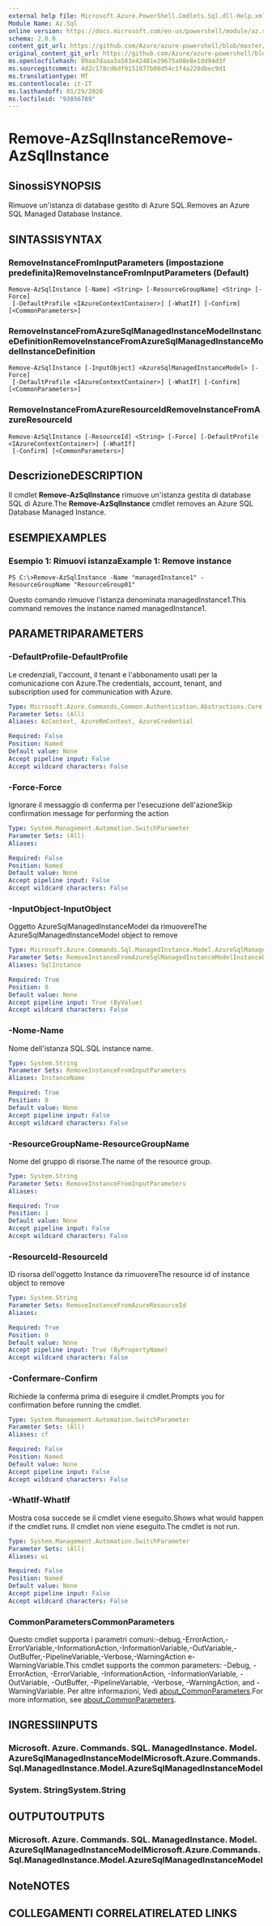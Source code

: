 ```yaml
---
external help file: Microsoft.Azure.PowerShell.Cmdlets.Sql.dll-Help.xml
Module Name: Az.Sql
online version: https://docs.microsoft.com/en-us/powershell/module/az.sql/remove-azsqlinstance
schema: 2.0.0
content_git_url: https://github.com/Azure/azure-powershell/blob/master/src/Sql/Sql/help/Remove-AzSqlInstance.md
original_content_git_url: https://github.com/Azure/azure-powershell/blob/master/src/Sql/Sql/help/Remove-AzSqlInstance.md
ms.openlocfilehash: 09aa7daaa3a583e42481e29675a08e8e1dd94d3f
ms.sourcegitcommit: 4d2c178cd6df9151877b08d54c1f4a228dbec9d1
ms.translationtype: MT
ms.contentlocale: it-IT
ms.lasthandoff: 01/29/2020
ms.locfileid: "93856789"
---
```

# <span data-ttu-id="a6f5a-101">Remove-AzSqlInstance</span><span class="sxs-lookup"><span data-stu-id="a6f5a-101">Remove-AzSqlInstance</span></span>

## <span data-ttu-id="a6f5a-102">Sinossi</span><span class="sxs-lookup"><span data-stu-id="a6f5a-102">SYNOPSIS</span></span>
<span data-ttu-id="a6f5a-103">Rimuove un'istanza di database gestito di Azure SQL.</span><span class="sxs-lookup"><span data-stu-id="a6f5a-103">Removes an Azure SQL Managed Database Instance.</span></span>

## <span data-ttu-id="a6f5a-104">SINTASSI</span><span class="sxs-lookup"><span data-stu-id="a6f5a-104">SYNTAX</span></span>

### <span data-ttu-id="a6f5a-105">RemoveInstanceFromInputParameters (impostazione predefinita)</span><span class="sxs-lookup"><span data-stu-id="a6f5a-105">RemoveInstanceFromInputParameters (Default)</span></span>
```
Remove-AzSqlInstance [-Name] <String> [-ResourceGroupName] <String> [-Force]
 [-DefaultProfile <IAzureContextContainer>] [-WhatIf] [-Confirm] [<CommonParameters>]
```

### <span data-ttu-id="a6f5a-106">RemoveInstanceFromAzureSqlManagedInstanceModelInstanceDefinition</span><span class="sxs-lookup"><span data-stu-id="a6f5a-106">RemoveInstanceFromAzureSqlManagedInstanceModelInstanceDefinition</span></span>
```
Remove-AzSqlInstance [-InputObject] <AzureSqlManagedInstanceModel> [-Force]
 [-DefaultProfile <IAzureContextContainer>] [-WhatIf] [-Confirm] [<CommonParameters>]
```

### <span data-ttu-id="a6f5a-107">RemoveInstanceFromAzureResourceId</span><span class="sxs-lookup"><span data-stu-id="a6f5a-107">RemoveInstanceFromAzureResourceId</span></span>
```
Remove-AzSqlInstance [-ResourceId] <String> [-Force] [-DefaultProfile <IAzureContextContainer>] [-WhatIf]
 [-Confirm] [<CommonParameters>]
```

## <span data-ttu-id="a6f5a-108">Descrizione</span><span class="sxs-lookup"><span data-stu-id="a6f5a-108">DESCRIPTION</span></span>
<span data-ttu-id="a6f5a-109">Il cmdlet **Remove-AzSqlInstance** rimuove un'istanza gestita di database SQL di Azure.</span><span class="sxs-lookup"><span data-stu-id="a6f5a-109">The **Remove-AzSqlInstance** cmdlet removes an Azure SQL Database Managed Instance.</span></span>

## <span data-ttu-id="a6f5a-110">ESEMPI</span><span class="sxs-lookup"><span data-stu-id="a6f5a-110">EXAMPLES</span></span>

### <span data-ttu-id="a6f5a-111">Esempio 1: Rimuovi istanza</span><span class="sxs-lookup"><span data-stu-id="a6f5a-111">Example 1: Remove instance</span></span>
```
PS C:\>Remove-AzSqlInstance -Name "managedInstance1" -ResourceGroupName "ResourceGroup01"
```

<span data-ttu-id="a6f5a-112">Questo comando rimuove l'istanza denominata managedInstance1.</span><span class="sxs-lookup"><span data-stu-id="a6f5a-112">This command removes the instance named managedInstance1.</span></span>

## <span data-ttu-id="a6f5a-113">PARAMETRI</span><span class="sxs-lookup"><span data-stu-id="a6f5a-113">PARAMETERS</span></span>

### <span data-ttu-id="a6f5a-114">-DefaultProfile</span><span class="sxs-lookup"><span data-stu-id="a6f5a-114">-DefaultProfile</span></span>
<span data-ttu-id="a6f5a-115">Le credenziali, l'account, il tenant e l'abbonamento usati per la comunicazione con Azure.</span><span class="sxs-lookup"><span data-stu-id="a6f5a-115">The credentials, account, tenant, and subscription used for communication with Azure.</span></span>

```yaml
Type: Microsoft.Azure.Commands.Common.Authentication.Abstractions.Core.IAzureContextContainer
Parameter Sets: (All)
Aliases: AzContext, AzureRmContext, AzureCredential

Required: False
Position: Named
Default value: None
Accept pipeline input: False
Accept wildcard characters: False
```

### <span data-ttu-id="a6f5a-116">-Force</span><span class="sxs-lookup"><span data-stu-id="a6f5a-116">-Force</span></span>
<span data-ttu-id="a6f5a-117">Ignorare il messaggio di conferma per l'esecuzione dell'azione</span><span class="sxs-lookup"><span data-stu-id="a6f5a-117">Skip confirmation message for performing the action</span></span>

```yaml
Type: System.Management.Automation.SwitchParameter
Parameter Sets: (All)
Aliases:

Required: False
Position: Named
Default value: None
Accept pipeline input: False
Accept wildcard characters: False
```

### <span data-ttu-id="a6f5a-118">-InputObject</span><span class="sxs-lookup"><span data-stu-id="a6f5a-118">-InputObject</span></span>
<span data-ttu-id="a6f5a-119">Oggetto AzureSqlManagedInstanceModel da rimuovere</span><span class="sxs-lookup"><span data-stu-id="a6f5a-119">The AzureSqlManagedInstanceModel object to remove</span></span>

```yaml
Type: Microsoft.Azure.Commands.Sql.ManagedInstance.Model.AzureSqlManagedInstanceModel
Parameter Sets: RemoveInstanceFromAzureSqlManagedInstanceModelInstanceDefinition
Aliases: SqlInstance

Required: True
Position: 0
Default value: None
Accept pipeline input: True (ByValue)
Accept wildcard characters: False
```

### <span data-ttu-id="a6f5a-120">-Nome</span><span class="sxs-lookup"><span data-stu-id="a6f5a-120">-Name</span></span>
<span data-ttu-id="a6f5a-121">Nome dell'istanza SQL.</span><span class="sxs-lookup"><span data-stu-id="a6f5a-121">SQL instance name.</span></span>

```yaml
Type: System.String
Parameter Sets: RemoveInstanceFromInputParameters
Aliases: InstanceName

Required: True
Position: 0
Default value: None
Accept pipeline input: False
Accept wildcard characters: False
```

### <span data-ttu-id="a6f5a-122">-ResourceGroupName</span><span class="sxs-lookup"><span data-stu-id="a6f5a-122">-ResourceGroupName</span></span>
<span data-ttu-id="a6f5a-123">Nome del gruppo di risorse.</span><span class="sxs-lookup"><span data-stu-id="a6f5a-123">The name of the resource group.</span></span>

```yaml
Type: System.String
Parameter Sets: RemoveInstanceFromInputParameters
Aliases:

Required: True
Position: 1
Default value: None
Accept pipeline input: False
Accept wildcard characters: False
```

### <span data-ttu-id="a6f5a-124">-ResourceId</span><span class="sxs-lookup"><span data-stu-id="a6f5a-124">-ResourceId</span></span>
<span data-ttu-id="a6f5a-125">ID risorsa dell'oggetto Instance da rimuovere</span><span class="sxs-lookup"><span data-stu-id="a6f5a-125">The resource id of instance object to remove</span></span>

```yaml
Type: System.String
Parameter Sets: RemoveInstanceFromAzureResourceId
Aliases:

Required: True
Position: 0
Default value: None
Accept pipeline input: True (ByPropertyName)
Accept wildcard characters: False
```

### <span data-ttu-id="a6f5a-126">-Confermare</span><span class="sxs-lookup"><span data-stu-id="a6f5a-126">-Confirm</span></span>
<span data-ttu-id="a6f5a-127">Richiede la conferma prima di eseguire il cmdlet.</span><span class="sxs-lookup"><span data-stu-id="a6f5a-127">Prompts you for confirmation before running the cmdlet.</span></span>

```yaml
Type: System.Management.Automation.SwitchParameter
Parameter Sets: (All)
Aliases: cf

Required: False
Position: Named
Default value: None
Accept pipeline input: False
Accept wildcard characters: False
```

### <span data-ttu-id="a6f5a-128">-WhatIf</span><span class="sxs-lookup"><span data-stu-id="a6f5a-128">-WhatIf</span></span>
<span data-ttu-id="a6f5a-129">Mostra cosa succede se il cmdlet viene eseguito.</span><span class="sxs-lookup"><span data-stu-id="a6f5a-129">Shows what would happen if the cmdlet runs.</span></span>
<span data-ttu-id="a6f5a-130">Il cmdlet non viene eseguito.</span><span class="sxs-lookup"><span data-stu-id="a6f5a-130">The cmdlet is not run.</span></span>

```yaml
Type: System.Management.Automation.SwitchParameter
Parameter Sets: (All)
Aliases: wi

Required: False
Position: Named
Default value: None
Accept pipeline input: False
Accept wildcard characters: False
```

### <span data-ttu-id="a6f5a-131">CommonParameters</span><span class="sxs-lookup"><span data-stu-id="a6f5a-131">CommonParameters</span></span>
<span data-ttu-id="a6f5a-132">Questo cmdlet supporta i parametri comuni:-debug,-ErrorAction,-ErrorVariable,-InformationAction,-InformationVariable,-OutVariable,-OutBuffer,-PipelineVariable,-Verbose,-WarningAction e-WarningVariable.</span><span class="sxs-lookup"><span data-stu-id="a6f5a-132">This cmdlet supports the common parameters: -Debug, -ErrorAction, -ErrorVariable, -InformationAction, -InformationVariable, -OutVariable, -OutBuffer, -PipelineVariable, -Verbose, -WarningAction, and -WarningVariable.</span></span> <span data-ttu-id="a6f5a-133">Per altre informazioni, Vedi [about_CommonParameters](https://go.microsoft.com/fwlink/?LinkID=113216).</span><span class="sxs-lookup"><span data-stu-id="a6f5a-133">For more information, see [about_CommonParameters](https://go.microsoft.com/fwlink/?LinkID=113216).</span></span>

## <span data-ttu-id="a6f5a-134">INGRESSI</span><span class="sxs-lookup"><span data-stu-id="a6f5a-134">INPUTS</span></span>

### <span data-ttu-id="a6f5a-135">Microsoft. Azure. Commands. SQL. ManagedInstance. Model. AzureSqlManagedInstanceModel</span><span class="sxs-lookup"><span data-stu-id="a6f5a-135">Microsoft.Azure.Commands.Sql.ManagedInstance.Model.AzureSqlManagedInstanceModel</span></span>

### <span data-ttu-id="a6f5a-136">System. String</span><span class="sxs-lookup"><span data-stu-id="a6f5a-136">System.String</span></span>

## <span data-ttu-id="a6f5a-137">OUTPUT</span><span class="sxs-lookup"><span data-stu-id="a6f5a-137">OUTPUTS</span></span>

### <span data-ttu-id="a6f5a-138">Microsoft. Azure. Commands. SQL. ManagedInstance. Model. AzureSqlManagedInstanceModel</span><span class="sxs-lookup"><span data-stu-id="a6f5a-138">Microsoft.Azure.Commands.Sql.ManagedInstance.Model.AzureSqlManagedInstanceModel</span></span>

## <span data-ttu-id="a6f5a-139">Note</span><span class="sxs-lookup"><span data-stu-id="a6f5a-139">NOTES</span></span>

## <span data-ttu-id="a6f5a-140">COLLEGAMENTI CORRELATI</span><span class="sxs-lookup"><span data-stu-id="a6f5a-140">RELATED LINKS</span></span>
